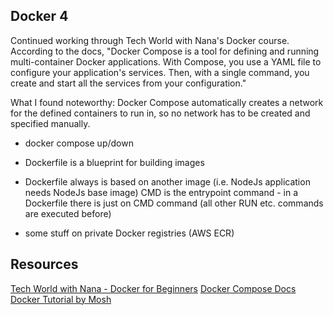 ## Docker 4
Continued working through Tech World with Nana's Docker course.
According to the docs, "Docker Compose is a tool for defining and running multi-container
Docker applications. With Compose, you use a YAML file to configure your application's
services. Then, with a single command, you create and start all the services from your configuration."

What I found noteworthy: Docker Compose automatically creates a network for the
defined containers to run in, so no network has to be created and specified manually.
- docker compose up/down
- Dockerfile is a blueprint for building images 
- Dockerfile always is based on another image (i.e. NodeJs application needs NodeJs base image) 
CMD is the entrypoint command - in a Dockerfile there is just on CMD command (all
other RUN etc. commands are executed before)

- some stuff on private Docker registries (AWS ECR)

## Resources
[Tech World with Nana - Docker for Beginners](https://www.youtube.com/watch?v=3c-iBn73dDE)
[Docker Compose Docs](https://docs.docker.com/compose/)
[Docker Tutorial by Mosh](https://www.youtube.com/watch?v=pTFZFxd4hOI)
